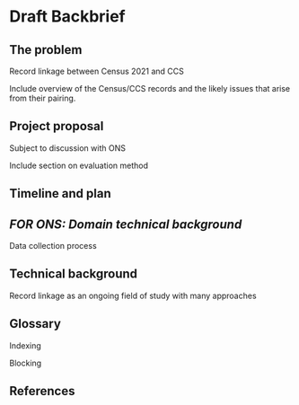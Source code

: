 Draft Backbrief
=========

The problem
----

Record linkage between Census 2021 and CCS

Include overview of the Census/CCS records and the likely issues that arise from their pairing.

Project proposal
-----

Subject to discussion with ONS

Include section on evaluation method

Timeline and plan
-----

*FOR ONS: Domain technical background*
------

Data collection process

Technical background
------

Record linkage as an ongoing field of study with many approaches

Glossary
------

Indexing

Blocking

References
------
